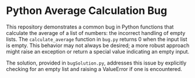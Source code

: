 # Python Average Calculation Bug

This repository demonstrates a common bug in Python functions that calculate the average of a list of numbers: the incorrect handling of empty lists.  The `calculate_average` function in `bug.py` returns 0 when the input list is empty.  This behavior may not always be desired; a more robust approach might raise an exception or return a special value indicating an empty input.

The solution, provided in `bugSolution.py`, addresses this issue by explicitly checking for an empty list and raising a ValueError if one is encountered.